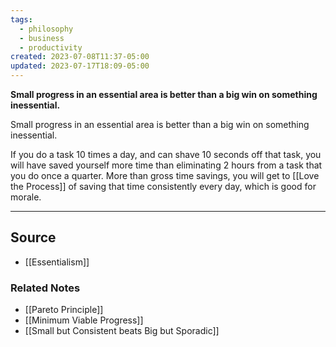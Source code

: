 ```yaml
---
tags:
  - philosophy
  - business
  - productivity
created: 2023-07-08T11:37-05:00
updated: 2023-07-17T18:09-05:00
---
```

**Small progress in an essential area is better than a big win on something inessential.**

Small progress in an essential area is better than a big win on something inessential. 

If you do a task 10 times a day, and can shave 10 seconds off that task, you will have saved yourself more time than eliminating 2 hours from a task that you do once a quarter. More than gross time savings, you will get to [[Love the Process]] of saving that time consistently every day, which is good for morale.

---

## Source
- [[Essentialism]]

### Related Notes
- [[Pareto Principle]]
- [[Minimum Viable Progress]]
- [[Small but Consistent beats Big but Sporadic]]